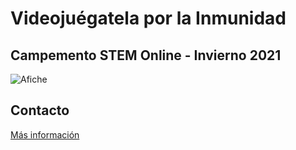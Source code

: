 # Videojuégatela por la Inmunidad
## Campemento STEM Online - Invierno 2021
![Afiche](https://stem.usm.cl/wp-content/uploads/2021/07/VIDEOJUEGATELA-AFICHE-1.jpg "Afiche")


## Contacto
[Más información](https://stem.usm.cl/campamento-stem/videojuegatela-por-la-inmunidad/)
